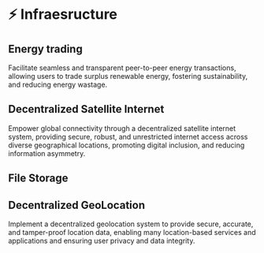 # ⚡ Infraesructure

## Energy trading

Facilitate seamless and transparent peer-to-peer energy transactions, allowing users to trade surplus renewable energy, fostering sustainability, and reducing energy wastage.

## Decentralized Satellite Internet

Empower global connectivity through a decentralized satellite internet system, providing secure, robust, and unrestricted internet access across diverse geographical locations, promoting digital inclusion, and reducing information asymmetry.



## **File Storage**



## Decentralized GeoLocation

Implement a decentralized geolocation system to provide secure, accurate, and tamper-proof location data, enabling many location-based services and applications and ensuring user privacy and data integrity.



